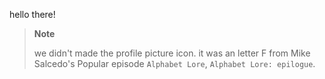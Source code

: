 hello there!

> **Note**
>
> we didn't made the profile picture icon. 
> it was an letter F from Mike Salcedo's Popular episode `Alphabet Lore`, `Alphabet Lore: epilogue`.
